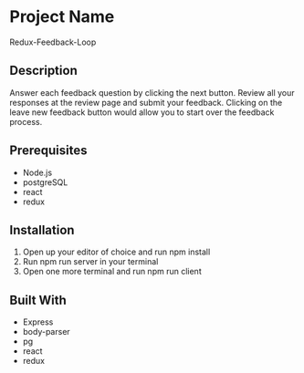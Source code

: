 # Project Name

Redux-Feedback-Loop

## Description

Answer each feedback question by clicking the next button. Review all your responses at the review page and submit your feedback. Clicking on the leave new feedback button would allow you to start over the feedback process.


## Prerequisites

* Node.js
* postgreSQL
* react
* redux

## Installation
 1. Open up your editor of choice and run npm install
 2. Run npm run server in your terminal
 3. Open one more terminal and run npm run client

## Built With

* Express
* body-parser
* pg
* react
* redux



